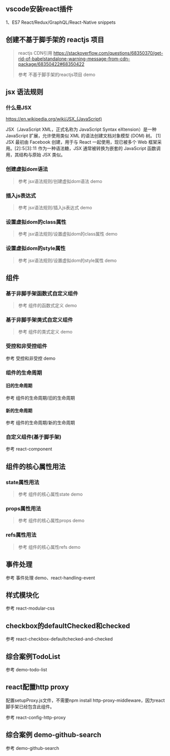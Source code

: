 ## vscode安装react插件

1、ES7 React/Redux/GraphQL/React-Native snippets

## 创建不基于脚手架的 reactjs 项目

> reactjs CDN引用
> https://stackoverflow.com/questions/68350370/get-rid-of-babelstandalone-warning-message-from-cdn-package/68350422#68350422
>
> 参考 不基于脚手架的reactjs项目 demo

## jsx 语法规则

### 什么是JSX

https://en.wikipedia.org/wiki/JSX_(JavaScript)

JSX（JavaScript XML，正式名称为 JavaScript Syntax eXtension）是一种 JavaScript 扩展，允许使用类似 XML 的语法创建文档对象模型 (DOM) 树。 [1] JSX 最初由 Facebook 创建，用于与 React 一起使用，现已被多个 Web 框架采用。[2]: 5 [3]: 11  作为一种语法糖，JSX 通常被转换为嵌套的 JavaScript 函数调用，其结构与原始 JSX 类似。

### 创建虚拟dom语法

> 参考 jsx语法规则/创建虚拟dom语法 demo

### 插入js表达式

> 参考 jsx语法规则/插入js表达式 demo

### 设置虚拟dom的class属性

> 参考 jsx语法规则/设置虚拟dom的class属性 demo

### 设置虚拟dom的style属性

> 参考 jsx语法规则/设置虚拟dom的style属性 demo

## 组件

### 基于非脚手架函数式自定义组件

> 参考 组件的函数式定义 demo

### 基于非脚手架类式自定义组件

> 参考 组件的类式定义 demo

### 受控和非受控组件

参考 受控和非受控 demo

### 组件的生命周期

#### 旧的生命周期

参考 组件的生命周期/旧的生命周期

#### 新的生命周期

参考 组件的生命周期/新的生命周期

### 自定义组件(基于脚手架)

参考 react-component

## 组件的核心属性用法

### state属性用法

> 参考 组件的核心属性state demo

### props属性用法

> 参考 组件的核心属性props demo

### refs属性用法

> 参考 组件的核心属性refs demo

## 事件处理

参考 事件处理 demo、react-handling-event

## 样式模块化

参考 react-modular-css

## checkbox的defaultChecked和checked

参考 react-checkbox-defaultchecked-and-checked

## 综合案例TodoList

参考 demo-todo-list

## react配置http proxy

配置setupProxy.js文件，不需要npm install http-proxy-middleware，因为react脚手架已经包含此组件。

参考 react-config-http-proxy

## 综合案例 demo-github-search

参考 demo-github-search
